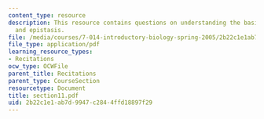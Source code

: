 ```yaml
---
content_type: resource
description: This resource contains questions on understanding the basis, complementation
  and epistasis.
file: /media/courses/7-014-introductory-biology-spring-2005/2b22c1e1ab7d9947c2844ffd18897f29_section11.pdf
file_type: application/pdf
learning_resource_types:
- Recitations
ocw_type: OCWFile
parent_title: Recitations
parent_type: CourseSection
resourcetype: Document
title: section11.pdf
uid: 2b22c1e1-ab7d-9947-c284-4ffd18897f29
---
```

